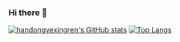 ### Hi there 👋

<!--
**handongyexingren/handongyexingren** is a ✨ _special_ ✨ repository because its `README.md` (this file) appears on your GitHub profile.

Here are some ideas to get you started:

- 🔭 I’m currently working on ...
- 🌱 I’m currently learning ...
- 👯 I’m looking to collaborate on ...
- 🤔 I’m looking for help with ...
- 💬 Ask me about ...
- 📫 How to reach me: ...
- 😄 Pronouns: ...
- ⚡ Fun fact: ...
-->
[![handongyexingren's GitHub stats](https://github-readme-stats.vercel.app/api?username=handongyexingren&count_private=true&show_icons=true&theme=react)](https://github.com/anuraghazra/github-readme-stats)
[![Top Langs](https://github-readme-stats.vercel.app/api/top-langs/?username=handongyexingren&layout=compact&hide=javascript,jupyter%20notebook)](https://github.com/anuraghazra/github-readme-stats)
